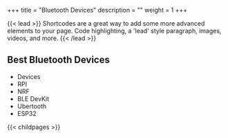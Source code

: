 +++
title = "Bluetooth Devices"
description = ""
weight = 1
+++

{{< lead >}}
Shortcodes are a great way to add some more advanced elements to your page. Code highlighting, a 'lead' style paragraph, images, videos, and more.
{{< /lead >}}


## Best Bluetooth Devices

- Devices
- RPI
- NRF
- BLE DevKit
- Ubertooth
- ESP32


{{< childpages >}}